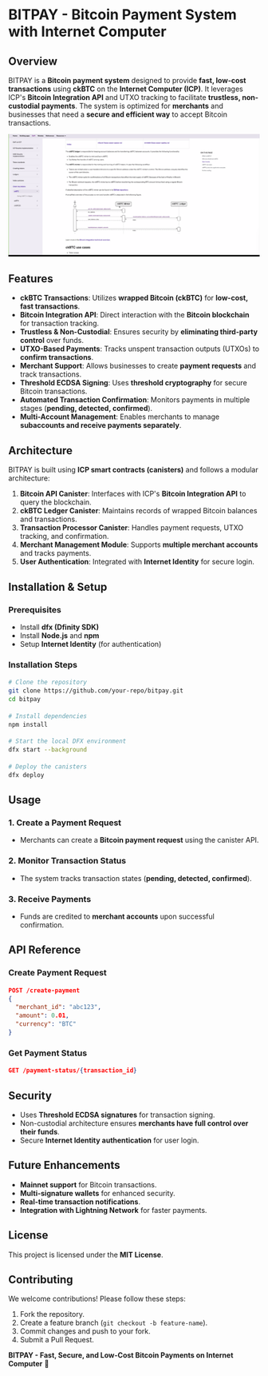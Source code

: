 # BITPAY - Bitcoin Payment System with Internet Computer

## Overview
BITPAY is a **Bitcoin payment system** designed to provide **fast, low-cost transactions** using **ckBTC** on the **Internet Computer (ICP)**. It leverages ICP's **Bitcoin Integration API** and UTXO tracking to facilitate **trustless, non-custodial payments**. The system is optimized for **merchants** and businesses that need a **secure and efficient way** to accept Bitcoin transactions.

![alt text](<Screenshot 2025-03-17 at 3.31.55 PM.png>)


## Features
- **ckBTC Transactions**: Utilizes **wrapped Bitcoin (ckBTC)** for **low-cost, fast transactions**.
- **Bitcoin Integration API**: Direct interaction with the **Bitcoin blockchain** for transaction tracking.
- **Trustless & Non-Custodial**: Ensures security by **eliminating third-party control** over funds.
- **UTXO-Based Payments**: Tracks unspent transaction outputs (UTXOs) to **confirm transactions**.
- **Merchant Support**: Allows businesses to create **payment requests** and track transactions.
- **Threshold ECDSA Signing**: Uses **threshold cryptography** for secure Bitcoin transactions.
- **Automated Transaction Confirmation**: Monitors payments in multiple stages (**pending, detected, confirmed**).
- **Multi-Account Management**: Enables merchants to manage **subaccounts and receive payments separately**.

## Architecture
BITPAY is built using **ICP smart contracts (canisters)** and follows a modular architecture:

1. **Bitcoin API Canister**: Interfaces with ICP's **Bitcoin Integration API** to query the blockchain.
2. **ckBTC Ledger Canister**: Maintains records of wrapped Bitcoin balances and transactions.
3. **Transaction Processor Canister**: Handles payment requests, UTXO tracking, and confirmation.
4. **Merchant Management Module**: Supports **multiple merchant accounts** and tracks payments.
5. **User Authentication**: Integrated with **Internet Identity** for secure login.




## Installation & Setup
### Prerequisites
- Install **dfx (Dfinity SDK)**
- Install **Node.js** and **npm**
- Setup **Internet Identity** (for authentication)

### Installation Steps
```sh
# Clone the repository
git clone https://github.com/your-repo/bitpay.git
cd bitpay

# Install dependencies
npm install

# Start the local DFX environment
dfx start --background

# Deploy the canisters
dfx deploy
```

## Usage
### 1. Create a Payment Request
- Merchants can create a **Bitcoin payment request** using the canister API.

### 2. Monitor Transaction Status
- The system tracks transaction states (**pending, detected, confirmed**).

### 3. Receive Payments
- Funds are credited to **merchant accounts** upon successful confirmation.

## API Reference
### Create Payment Request
```json
POST /create-payment
{
  "merchant_id": "abc123",
  "amount": 0.01,
  "currency": "BTC"
}
```

### Get Payment Status
```json
GET /payment-status/{transaction_id}
```

## Security
- Uses **Threshold ECDSA signatures** for transaction signing.
- Non-custodial architecture ensures **merchants have full control over their funds**.
- Secure **Internet Identity authentication** for user login.

## Future Enhancements
- **Mainnet support** for Bitcoin transactions.
- **Multi-signature wallets** for enhanced security.
- **Real-time transaction notifications**.
- **Integration with Lightning Network** for faster payments.

## License
This project is licensed under the **MIT License**.

## Contributing
We welcome contributions! Please follow these steps:
1. Fork the repository.
2. Create a feature branch (`git checkout -b feature-name`).
3. Commit changes and push to your fork.
4. Submit a Pull Request.


**BITPAY - Fast, Secure, and Low-Cost Bitcoin Payments on Internet Computer** 🚀

